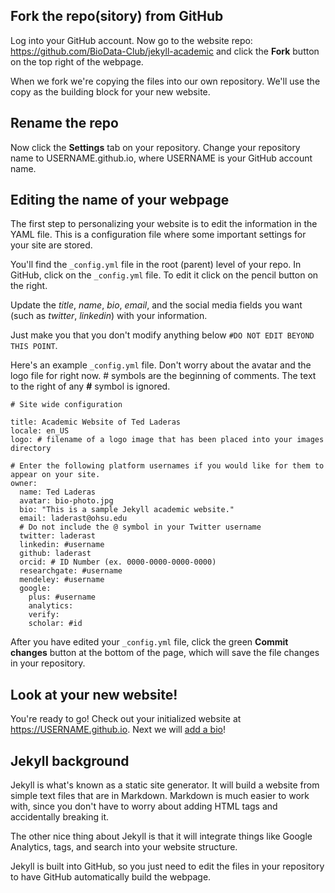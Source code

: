 ## Fork the repo(sitory) from GitHub

Log into your GitHub account.  Now go to the website repo: https://github.com/BioData-Club/jekyll-academic and click the **Fork** button on the top right of the webpage.

When we fork we're copying the files into our own repository.  We'll use the copy as the building block for your new website.

## Rename the repo

Now click the **Settings** tab on your repository. Change your repository name to USERNAME.github.io, where USERNAME is your GitHub account name.

## Editing the name of your webpage

The first step to personalizing your website is to edit the information in the YAML file.  This is a configuration file where some important settings for your site are stored.

You'll find the `_config.yml` file in the root (parent) level of your repo. In GitHub, click on the `_config.yml` file.  To edit it click on the pencil button on the right.

Update the *title*, *name*, *bio*, *email*, and the social media fields you want (such as *twitter*, *linkedin*) with your information.

Just make you that you don't modify anything below `#DO NOT EDIT BEYOND THIS POINT`.

Here's an example `_config.yml` file. Don't worry about the avatar and the logo file for right now. # symbols are the beginning of comments.  The text to the right of any **#** symbol is ignored.  

```
# Site wide configuration

title: Academic Website of Ted Laderas
locale: en_US
logo: # filename of a logo image that has been placed into your images directory

# Enter the following platform usernames if you would like for them to appear on your site.
owner:
  name: Ted Laderas
  avatar: bio-photo.jpg
  bio: "This is a sample Jekyll academic website."
  email: laderast@ohsu.edu
  # Do not include the @ symbol in your Twitter username
  twitter: laderast
  linkedin: #username
  github: laderast
  orcid: # ID Number (ex. 0000-0000-0000-0000)
  researchgate: #username
  mendeley: #username
  google:
    plus: #username
    analytics:
    verify:
    scholar: #id
```

After you have edited your `_config.yml` file, click the green **Commit changes** button at the bottom of the page, which will save the file changes in your repository.

## Look at your new website!

You're ready to go!  Check out your initialized website at https://USERNAME.github.io. Next we will [add a bio](../your-bio)!

## Jekyll background

Jekyll is what's known as a static site generator. It will build a website from simple text files that are in Markdown.  Markdown is much easier to work with, since you don't have to worry about adding HTML tags and accidentally breaking it.

The other nice thing about Jekyll is that it will integrate things like Google Analytics, tags, and search into your website structure.

Jekyll is built into GitHub, so you just need to edit the files in your repository to have GitHub automatically build the webpage.
